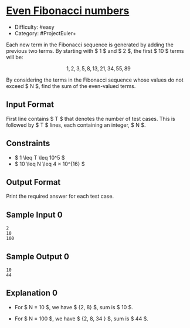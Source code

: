 # [Even Fibonacci numbers](https://www.hackerrank.com/contests/projecteuler/challenges/euler002)

- Difficulty: #easy
- Category: #ProjectEuler+

Each new term in the Fibonacci sequence is generated by adding the previous two terms.
By starting with $ 1 $ and $ 2 $, the first $ 10 $ terms will be:

$$ 1, 2, 3, 5, 8, 13, 21, 34, 55, 89 $$

By considering the terms in the Fibonacci sequence whose values do not exceed
$ N $, find the sum of the even-valued terms.

## Input Format

First line contains $ T $ that denotes the number of test cases. This is
followed by $ T $ lines, each containing an integer, $ N $.

## Constraints

- $ 1 \leq T \leq 10^5 $
- $ 10 \leq N \leq 4 × 10^{16} $

## Output Format

Print the required answer for each test case.

## Sample Input 0

```text
2
10
100
```

## Sample Output 0

```text
10
44
```

## Explanation 0

- For $ N = 10 $, we have $ \{2, 8\} $, sum is $ 10 $.

- For $ N = 100 $, we have $ \{2, 8, 34 \} $, sum is $ 44 $.
